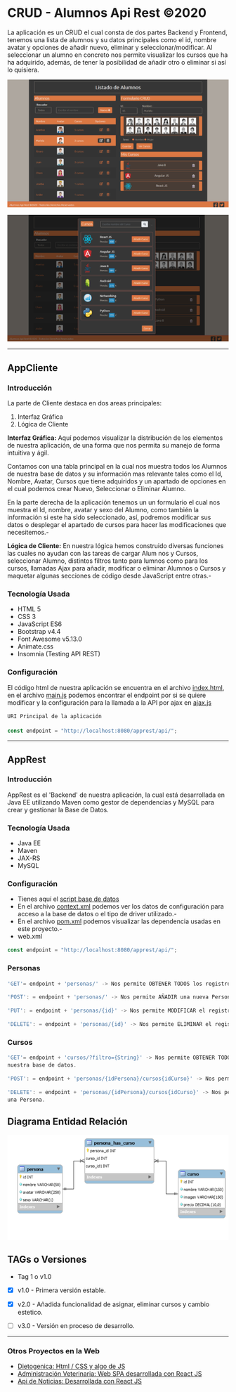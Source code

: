 # CRUD - Alumnos Api Rest ©2020 

La aplicación es un CRUD el cual consta de dos partes Backend y Frontend, tenemos una lista de alumnos y su datos principales como el id, nombre avatar y opciones de añadir nuevo, eliminar y seleccionar/modificar. Al seleccionar un alumno en concreto nos permite visualizar los cursos que ha ha adquirido, además, de tener la posibilidad de añadir otro o eliminar si así lo quisiera.
  
  ![Imagen 1](https://github.com/istikis/DesdeCasa/blob/master/screenshots/Screenshot_CRUD%20-%20Alumnos%20(1).png)
  
  ![imagen 2](https://github.com/istikis/DesdeCasa/blob/master/screenshots/Screenshot_CRUD%20-%20Alumnos%20(2).png)
  
  ***
## AppCliente

### Introducción

 La parte de Cliente destaca en dos areas principales:
  1. Interfaz Gráfica
  2. Lógica de Cliente

**Interfaz Gráfica:** Aquí podemos visualizar la distribución de los elementos de nuestra aplicación, de una forma que nos permita su manejo de forma intuitiva y ágil. 

   Contamos con una tabla principal en la cual nos muestra todos los Alumnos de nuestra base de datos y su información mas relevante tales como el Id, Nombre, Avatar, Cursos que tiene adquiridos y un apartado de opciones en el cual podemos crear Nuevo, Seleccionar o Eliminar Alumno.
   
   En la parte derecha de la aplicación tenemos un un formulario el cual nos muestra el Id, nombre, avatar y sexo del Alumno, como también la información si este ha sido seleccionado, así, podremos modificar sus datos o desplegar el apartado de cursos para hacer las modificaciones que necesitemos.-

**Lógica de Cliente:** En nuestra lógica hemos construido diversas funciones las cuales no ayudan con las tareas de cargar Alum nos y Cursos, seleccionar Alumno, distintos filtros tanto para lumnos como para los cursos, llamadas Ajax para añadir, modificar o eliminar Alumnos o Cursos y maquetar algunas secciones de código desde JavaScript entre otras.- 

### Tecnología Usada

- HTML 5
- CSS 3
- JavaScript ES6
- Bootstrap v4.4
- Font Awesome v5.13.0
- Animate.css
- Insomnia (Testing API REST)

### Configuración
El código html de nuestra aplicación se encuentra en el archivo [index.html](https://github.com/istikis/DesdeCasa/blob/master/appclient/index.html), en el archivo [main.js](https://github.com/istikis/DesdeCasa/blob/master/appclient/js/main.js) podemos encontrar el endpoint por si se quiere modificar y la configuración para la llamada a la API  por ajax en [ajax.js](https://github.com/istikis/DesdeCasa/blob/master/appclient/js/ajax.js)

```javascript
URI Principal de la aplicación

const endpoint = "http://localhost:8080/apprest/api/";
```
___
## AppRest

### Introducción

AppRest es el 'Backend' de nuestra aplicación, la cual está desarrollada en Java EE utilizando Maven como gestor de dependencias y MySQL para crear y gestionar la Base de Datos. 

### Tecnología Usada
- Java EE
- Maven
- JAX-RS
- MySQL

### Configuración

- Tienes aquí el [script base de datos](https://github.com/istikis/DesdeCasa/blob/master/apprest/alumnos_database.sql, "Acceso a la Base de Datos") 
- En el archivo [context.xml](https://github.com/istikis/DesdeCasa/blob/master/apprest/WebContent/META-INF/context.xml) podemos ver los datos de configuración para acceso a la base de datos o el tipo de driver utilizado.-
- En el archivo [pom.xml](https://github.com/istikis/DesdeCasa/blob/master/apprest/pom.xml) podemos visualizar las dependencia usadas en este proyecto.-
- web.xml

```javascript
const endpoint = "http://localhost:8080/apprest/api/";
```
### Personas
```javascript
'GET'= endpoint + 'personas/' -> Nos permite OBTENER TODOS los registros de Personas.
```
```javascript
'POST': = endpoint + 'personas/' -> Nos permite AÑADIR una nueva Persona.
```
```javascript
'PUT': = endpoint + 'personas/{id}' -> Nos permite MODIFICAR el registro de una Persona.
```
```javascript
'DELETE': = endpoint + 'personas/{id}' -> Nos permite ELIMINAR el registro de una Persona.
```
### Cursos
```javascript
'GET'= endpoint + 'cursos/?filtro={String}' -> Nos permite OBTENER TODOS los registros de los Cursos de 
nuestra base de datos.
```
```javascript
'POST': = endpoint + 'personas/{idPersona}/cursos{idCurso}' -> Nos permite ASIGNAR un Curso una Persona.
```
```javascript
'DELETE': = endpoint + 'personas/{idPersona}/cursos{idCurso}' -> Nos permite ELIMINAR un Curso asociado a 
una Persona.
```
## Diagrama Entidad Relación
![Imagen Entidad Relacion](https://github.com/istikis/DesdeCasa/blob/master/screenshots/der.png)

## TAGs o Versiones

- Tag 1 o v1.0

<!-- Task List -->
* [x] v1.0 - Primera versión estable.
* [x] v2.0 - Añadida funcionalidad de asignar, eliminar cursos y cambio estetico.
* [ ] v3.0 - Versión en proceso de desarrollo.  


 ___

 ### Otros Proyectos en la Web

 -  [Dietogenica: Html / CSS y algo de JS](https://dietogenica.netlify.app/ )
 - [Administración Veterinaria: Web SPA desarrollada con React JS](https://admveterinaria.netlify.app/)
 - [Api de Noticias: Desarrollada con React JS](https://reactnewsapi.netlify.app/)


